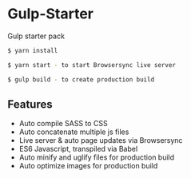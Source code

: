 # Gulp-Starter
Gulp starter pack
 
```sh
$ yarn install
```
 
```sh
$ yarn start - to start Browsersync live server
```

```sh
$ gulp build - to create production build
```

## Features
 
- Auto compile SASS to CSS
- Auto concatenate multiple js files
- Live server & auto page updates via Browsersync
- ES6 Javascript, transpiled via Babel
- Auto minify and uglify files for production build
- Auto optimize images for production build 